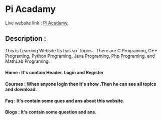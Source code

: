 # Pi Acadamy

Live website link : [Pi Acadamy](https://steady-hummingbird-0d4932.netlify.app/blog).

## Description :

This is Learning Website.Its has six Topics . There are C Programing, C++ Programing, Python Programing, Java Programing, Php Programing, and MathLab Programing.
#### Home : It's contain Header. Login and Register

#### Courses : When anyone login then it's show .Then he can see all topics and download.
#### Faq : It's contain some ques and ans about this website.
#### Blogs : It's contain some question and ans.
